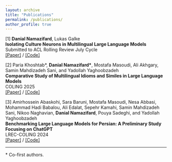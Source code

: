 ```yaml
---
layout: archive
title: "Publications"
permalink: /publications/
author_profile: true
---
```


[1] __Danial Namazifard__, Lukas Galke                   
**Isolating Culture Neurons in Multilingual Large Language Models**                                                                                      
Submitted to ACL Rolling Review July Cycle
<br/>
[\[Paper\]](https://arxiv.org/abs/2508.02241) / [\[Code\]](https://github.com/namazifard/Culture_Neurons)

[2] Paria Khoshtab\*, __Danial Namazifard\*__, Mostafa Masoudi, Ali Akhgary, Samin Mahdizadeh Sani, and Yadollah Yaghoobzadeh                
**Comparative Study of Multilingual Idioms and Similes in Large Language Models**                                                                                                                                                
COLING 2025
<br/>
[\[Paper\]](https://aclanthology.org/2025.coling-main.580/) / [\[Code\]](https://github.com/namazifard/multilingual-idioms-similes)


[3] Amirhossein Abaskohi, Sara Baruni, Mostafa Masoudi, Nesa Abbasi, Mohammad Hadi Babalou, Ali Edalat, Sepehr Kamahi, Samin Mahdizadeh Sani, Nikoo Naghavian, __Danial Namazifard__, Pouya Sadeghi, and Yadollah Yaghoobzadeh                   
**Benchmarking Large Language Models for Persian: A Preliminary Study Focusing on ChatGPT**                                                                                                                                               
LREC-COLING 2024
<br/>
[\[Paper\]](https://aclanthology.org/2024.lrec-main.197/) / [\[Code\]](https://github.com/Ipouyall/Benchmarking_ChatGPT_for_Persian)

---

\* Co-first authors.

